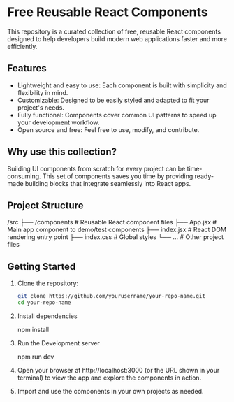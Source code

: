 # Free Reusable React Components

This repository is a curated collection of free, reusable React components designed to help developers build modern web applications faster and more efficiently.

## Features

- Lightweight and easy to use: Each component is built with simplicity and flexibility in mind.
- Customizable: Designed to be easily styled and adapted to fit your project's needs.
- Fully functional: Components cover common UI patterns to speed up your development workflow.
- Open source and free: Feel free to use, modify, and contribute.

## Why use this collection?

Building UI components from scratch for every project can be time-consuming. This set of components saves you time by providing ready-made building blocks that integrate seamlessly into React apps.

## Project Structure

/src
├── /components # Reusable React component files
├── App.jsx # Main app component to demo/test components
├── index.jsx # React DOM rendering entry point
├── index.css # Global styles
└── ... # Other project files

## Getting Started

1. Clone the repository:

   ```bash
   git clone https://github.com/yourusername/your-repo-name.git
   cd your-repo-name

2. Install dependencies
    
    npm install

3. Run the Development server

    npm run dev

4. Open your browser at http://localhost:3000 (or the URL shown in your terminal) to view the app and explore the components in action.

5. Import and use the components in your own projects as needed.

